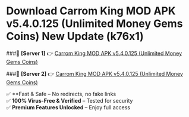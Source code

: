 # Download Carrom King MOD APK v5.4.0.125 (Unlimited Money Gems Coins) New Update (k76x1)  



###🔹 **[Server 1]** 👉 [Carrom King MOD APK v5.4.0.125 (Unlimited Money Gems Coins)](https://apkcomod.com?title=Carrom_King_MOD_APK_v5.4.0.125_(Unlimited_Money_Gems_Coins)) 

###🔹 **[Server 2]** 👉 [Carrom King MOD APK v5.4.0.125 (Unlimited Money Gems Coins)](https://apkcomod.com?title=Carrom_King_MOD_APK_v5.4.0.125_(Unlimited_Money_Gems_Coins))  

✅ **Fast & Safe – No redirects, no fake links  
✅ **100% Virus-Free & Verified** – Tested for security  
✅ **Premium Features Unlocked** – Enjoy full access  


